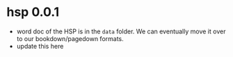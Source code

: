 # hsp 0.0.1

-   word doc of the HSP is in the `data` folder. We can eventually move it over to our bookdown/pagedown formats.
-   update this here
